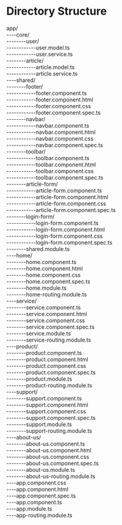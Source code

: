# Directory Structure
app/  
----core/  
--------user/  
------------user.model.ts  
------------user.service.ts  
--------article/  
------------article.model.ts  
------------article.service.ts  
----shared/  
--------footer/  
------------footer.component.ts  
------------footer.component.html  
------------footer.component.css  
------------footer.component.spec.ts  
--------navbar/  
------------navbar.component.ts  
------------navbar.component.html  
------------navbar.component.css  
------------navbar.component.spec.ts  
--------toolbar/  
------------toolbar.component.ts  
------------toolbar.component.html  
------------toolbar.component.css  
------------toolbar.component.spec.ts  
--------article-form/  
------------article-form.component.ts  
------------article-form.component.html  
------------article-form.component.css  
------------article-form.component.spec.ts  
--------login-form/  
------------login-form.component.ts  
------------login-form.component.html  
------------login-form.component.css  
------------login-form.component.spec.ts  
--------shared.module.ts  
----home/  
--------home.component.ts  
--------home.component.html  
--------home.component.css  
--------home.component.spec.ts  
--------home.module.ts  
--------home-routing.module.ts  
----service/  
--------service.component.ts  
--------service.component.html  
--------service.component.css  
--------service.component.spec.ts  
--------service.module.ts  
--------service-routing.module.ts  
----product/  
--------product.component.ts  
--------product.component.html  
--------product.component.css  
--------product.component.spec.ts  
--------product.module.ts  
--------product-routing.module.ts  
----support/  
--------support.component.ts  
--------support.component.html  
--------support.component.css  
--------support.component.spec.ts  
--------support.module.ts  
--------support-routing.module.ts  
----about-us/  
--------about-us.component.ts  
--------about-us.component.html  
--------about-us.component.css  
--------about-us.component.spec.ts  
--------about-us.module.ts  
--------about-us-routing.module.ts  
----app.component.css  
----app.component.html  
----app.component.spec.ts  
----app.component.ts  
----app.module.ts  
----app-routing.module.ts  